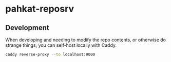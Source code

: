 # pahkat-reposrv

## Development

When developing and needing to modify the repo contents, or otherwise do strange things, you can self-host locally with Caddy.

```bash
caddy reverse-proxy --to localhost:9000
```